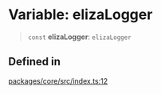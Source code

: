 # Variable: elizaLogger

> `const` **elizaLogger**: `elizaLogger`

## Defined in

[packages/core/src/index.ts:12](https://github.com/ai16z/eliza/blob/d30d0a6e4929f1f9ad2fee78a425cc005922c069/packages/core/src/index.ts#L12)
